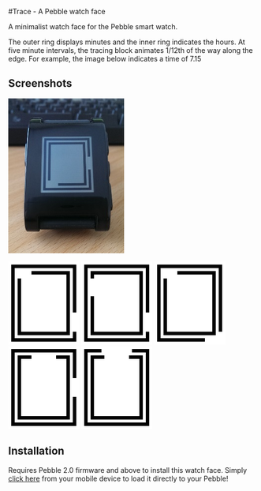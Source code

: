 #Trace - A Pebble watch face

A minimalist watch face for the Pebble smart watch. 

The outer ring displays minutes and the inner ring indicates the hours. At five minute intervals, the tracing block animates 1/12th of the way along the edge. For example, the image below indicates a time of 7.15

## Screenshots 

![Photo](other/photo_small.jpg)


![Photo](other/screenshot_animated.gif)
![Photo](other/screenshot_1.png)
![Photo](other/screenshot_2.png)
![Photo](other/screenshot_3.png)
![Photo](other/screenshot_4.png)

## Installation

Requires Pebble 2.0 firmware and above to install this watch face. Simply [click here](pbw/trace.pbw) from your mobile device to load it directly to your Pebble!
